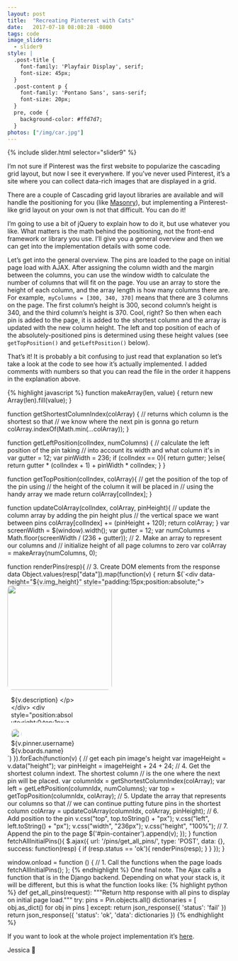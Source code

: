 ```yaml
---
layout: post
title:  "Recreating Pinterest with Cats"
date:   2017-07-18 08:08:28 -0800
tags: code
image_sliders:
  - slider9
style: |
  .post-title {
    font-family: 'Playfair Display', serif;
    font-size: 45px;
  }
  .post-content p {
    font-family: 'Pontano Sans', sans-serif;
    font-size: 20px;
  }
  pre, code {
    background-color: #ffd7d7;
  }
photos: ["/img/car.jpg"]
---
```


{% include slider.html selector="slider9" %}

I’m not sure if Pinterest was the first website to popularize the cascading grid layout, but now I see it everywhere. If you’ve never used Pinterest, it’s a site where you can collect data-rich images that are displayed in a grid.

There are a couple of Cascading grid layout libraries are available and will handle the positioning for you (like [Masonry][masonry]), but implementing a Pinterest-like grid layout on your own is not that difficult. You can do it!

I’m going to use a bit of jQuery to explain how to do it, but use whatever you like. What matters is the math behind the positioning, not the front-end framework or library you use.  I’ll give you a general overview and then we can get into the implementation details with some code.

Let’s get into the general overview. The pins are loaded to the page on initial page load with AJAX. After assigning the column width and the margin between the columns, you can use the window width to calculate the number of columns that will fit on the page. You use an array to store the height of each column, and the array length is how many columns there are. For example,` myColumns = [300, 340, 370]` means that there are 3 columns on the page. The first column’s height is 300, second column’s height is 340, and the third column’s height is 370. Cool, right? So then when each pin is added to the page, it is added to the shortest column and the array is updated with the new column height. The left and top position of each of the absolutely-positioned pins is determined using these height values (see `getTopPosition()` and `getLeftPosition()` below).

That’s it! It is probably a bit confusing to just read that explanation so let’s take a look at the code to see how it’s actually implemented. I added comments with numbers so that you can read the file in the order it happens in the explanation above.

{% highlight javascript %}
function makeArray(len, value) {
  return new Array(len).fill(value);
}

function getShortestColumnIndex(colArray) {
  // returns which column is the shortest so that
  // we know where the next pin is gonna go
  return colArray.indexOf(Math.min(...colArray));
}

function getLeftPosition(colIndex, numColumns) {
  // calculate the left position of the pin taking
  // into account its width and what column it's in
  var gutter = 12;
  var pinWidth = 236;
  if (colIndex == 0){
    return gutter;
  }else{
    return gutter * (colIndex + 1) + pinWidth * colIndex;
  }
}

function getTopPosition(colIndex, colArray){
    // get the position of the top of the pin using
    // the height of the column it will be placed in
    // using the handy array we made
    return colArray[colIndex];
}

function updateColArray(colIndex, colArray, pinHeight){
  // update the column array by adding the pin height plus
  // the vertical space we want between pins
  colArray[colIndex] += (pinHeight + 120);
  return colArray;
}
var screenWidth = $(window).width();
var gutter = 12;
var numColumns = Math.floor(screenWidth / (236 + gutter));
// 2. Make an array to represent our columns and
// initialize height of all page columns to zero
var colArray = makeArray(numColumns, 0);

function renderPins(resp){
  // 3. Create DOM elements from the response data
  Object.values(resp["data"]).map(function(v) {
      return $(`<div data-height="${v.img_height}" style="padding:15px;position:absolute;">
        <img style="border-radius:10px;" width=236 src="${v.img_url}">
        <div style="min-height:13px;width: 236px;position:relative;padding-left:8px;padding-right:8px;">
            <div style="position:relative;max-width:145px;">
                <p style="max-width: 180px;margin-top:0;padding:0;max-height:60px;overflow:hidden;text-overflow:ellipsis;">${v.description}
                </p>
            </div>
            <div style="position:absolute;right:0;top:1px;z-index:3;">
                <p style="color:#a7a7a7">${v.repin_count} repins
                </p>
            </div>
        </div>
        <div style="display:flex;position:relative;-webkit-box-align:center;padding-left:8px;padding-right:8px;margin-top:4px;"
        >
            <div style="padding:0;display:flex;">
                <a href="pinterest.com/${v.pinner.username}" page style="-webkit-box-align: center;text-decoration:none">
                    <div style="height:24px;width:24px;margin-right:8px;">
                        <img src="${v.pinner.img_url}" style="height:24px;width:24px;border-radius:50%;position:static;">
                    </div>
                    <div>
                        <div style="display:block;overflow:hidden; text-overflow:ellipsis;">
                    ${v.pinner.username}</div>
                        <div style="display:block;overflow:hidden; text-overflow:ellipsis;">
                    ${v.boards.name}</div>
                    </div>
                </a>
             </div>
        </div>
      </div>`)
  }).forEach(function(v) {
      // get each pin image's height
      var imageHeight = v.data("height");
      var pinHeight = imageHeight + 24 + 24;
      // 4. Get the shortest column indext. The shortest column
      // is the one where the next pin will be placed.
      var columnIdx = getShortestColumnIndex(colArray);
      var left = getLeftPosition(columnIdx, numColumns);
      var top = getTopPosition(columnIdx, colArray);
      // 5. Update the array that represents our columns so that
      // we can continue putting future pins in the shortest column
      colArray = updateColArray(columnIdx, colArray, pinHeight);
      // 6. Add position to the pin
      v.css("top", top.toString() + "px");
      v.css("left", left.toString() + "px");
      v.css("width", "236px");
      v.css("height", "100%");
      // 7. Append the pin to the page
      $('#pin-container').append(v);
  });
}
function fetchAllInitialPins(){
  $.ajax({
      url: '/pins/get_all_pins/',
      type: 'POST',
      data: {},
      success: function(resp) {
          if (resp.status == 'ok'){
              renderPins(resp);
          }
      }
   });
}

window.onload = function () {
  // 1. Call the functions when the page loads
  fetchAllInitialPins();
};
{% endhighlight %}
One final note. The Ajax calls a function that is in the Django backend. Depending on what your stack is, it will be different, but this is what the function looks like:
{% highlight python %}
def get_all_pins(request):
    """Return http response with all pins to display on initial page load."""
    try:
        pins = Pin.objects.all()
        dictionaries = [ obj.as_dict() for obj in pins ]
    except:
        return json_response({
            'status': 'fail'
        })
    return json_response({
        'status': 'ok',
        'data': dictionaries
    })
{% endhighlight %}

If you want to look at the whole project implementation it’s [here][recreate-pinterest].


Jessica 👋

[masonry]: https://masonry.desandro.com/
[recreate-pinterest]: https://github.com/jessanettica/Recreate-Pinterest-with-cats
